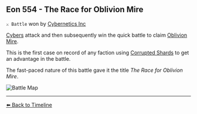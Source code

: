 ## Eon 554 - The Race for Oblivion Mire

`⚔️ Battle` won by [Cybernetics Inc](https://zeithalt.github.io/r/cybernetics_inc.html)

[Cybers](https://zeithalt.github.io/r/cybers.html) attack and then subsequently win the quick battle to claim [Oblivion Mire](https://zeithalt.github.io/r/oblivion_mire.html).

This is the first case on record of any faction using [Corrupted Shards](https://zeithalt.github.io/r/cr_shards.html) to get an advantage in the battle.

The fast-paced nature of this battle gave it the title _The Race for Oblivion Mire_.

![Battle Map](https://zeithalt.github.io/t/m/eon0554.png)



----------
[⬅️ Back to Timeline](https://zeithalt.github.io/t/#eon0554)